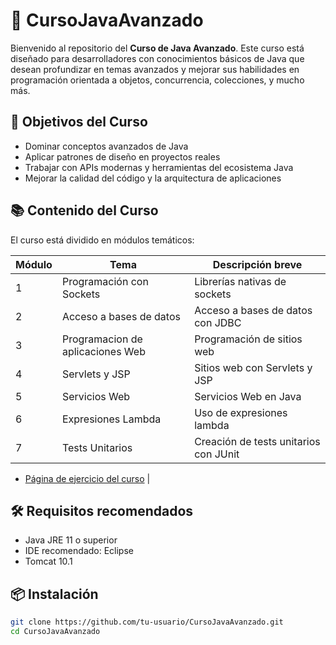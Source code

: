 # 📘 CursoJavaAvanzado

Bienvenido al repositorio del **Curso de Java Avanzado**. Este curso está diseñado para desarrolladores con conocimientos básicos de Java que desean profundizar en temas avanzados y mejorar sus habilidades en programación orientada a objetos, concurrencia, colecciones, y mucho más.


## 🚀 Objetivos del Curso

- Dominar conceptos avanzados de Java
- Aplicar patrones de diseño en proyectos reales
- Trabajar con APIs modernas y herramientas del ecosistema Java
- Mejorar la calidad del código y la arquitectura de aplicaciones


## 📚 Contenido del Curso

El curso está dividido en módulos temáticos:

| Módulo | Tema                              | Descripción breve                        |
|--------|-----------------------------------|------------------------------------------|
| 1      | Programación con Sockets          | Librerías nativas de sockets             |
| 2      | Acceso a bases de datos           | Acceso a bases de datos con JDBC         |
| 3      | Programacion de aplicaciones Web  | Programación de sitios web               |
| 4      | Servlets y JSP                    | Sitios web con Servlets y JSP            |
| 5      | Servicios Web                     | Servicios Web en Java                    |
| 6      | Expresiones Lambda                | Uso de expresiones lambda                |
| 7      | Tests Unitarios                   | Creación de tests unitarios con JUnit    |


- [Página de ejercicio del curso](https://taferk.github.io/CursoJavaAvanzado/)                         |


## 🛠️ Requisitos recomendados

- Java JRE 11 o superior
- IDE recomendado: Eclipse
- Tomcat 10.1


## 📦 Instalación

```bash
git clone https://github.com/tu-usuario/CursoJavaAvanzado.git
cd CursoJavaAvanzado

